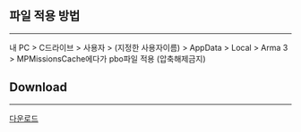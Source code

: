 ## 파일 적용 방법
---
내 PC > C드라이브 > 사용자 > (지정한 사용자이름) >  AppData > Local > Arma 3 > MPMissionsCache에다가 pbo파일 적용 (압축해제금지)


## Download
---
[다운로드](https://drive.google.com/file/d/1WeYsBJ3N3JcjBtx2gddFJ02MPYz1ZRFJ/view?usp=sharing)
